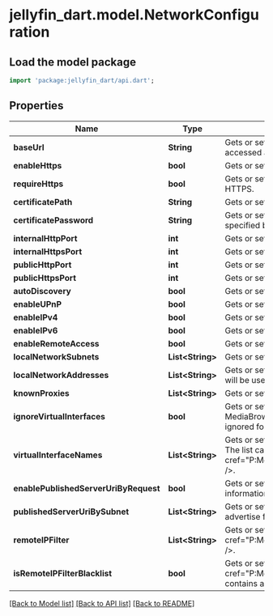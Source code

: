 # jellyfin_dart.model.NetworkConfiguration

## Load the model package
```dart
import 'package:jellyfin_dart/api.dart';
```

## Properties
Name | Type | Description | Notes
------------ | ------------- | ------------- | -------------
**baseUrl** | **String** | Gets or sets a value used to specify the URL prefix that your Jellyfin instance can be accessed at. | [optional] 
**enableHttps** | **bool** | Gets or sets a value indicating whether to use HTTPS. | [optional] 
**requireHttps** | **bool** | Gets or sets a value indicating whether the server should force connections over HTTPS. | [optional] 
**certificatePath** | **String** | Gets or sets the filesystem path of an X.509 certificate to use for SSL. | [optional] 
**certificatePassword** | **String** | Gets or sets the password required to access the X.509 certificate data in the file specified by MediaBrowser.Common.Net.NetworkConfiguration.CertificatePath. | [optional] 
**internalHttpPort** | **int** | Gets or sets the internal HTTP server port. | [optional] 
**internalHttpsPort** | **int** | Gets or sets the internal HTTPS server port. | [optional] 
**publicHttpPort** | **int** | Gets or sets the public HTTP port. | [optional] 
**publicHttpsPort** | **int** | Gets or sets the public HTTPS port. | [optional] 
**autoDiscovery** | **bool** | Gets or sets a value indicating whether Autodiscovery is enabled. | [optional] 
**enableUPnP** | **bool** | Gets or sets a value indicating whether to enable automatic port forwarding. | [optional] 
**enableIPv4** | **bool** | Gets or sets a value indicating whether IPv6 is enabled. | [optional] 
**enableIPv6** | **bool** | Gets or sets a value indicating whether IPv6 is enabled. | [optional] 
**enableRemoteAccess** | **bool** | Gets or sets a value indicating whether access from outside of the LAN is permitted. | [optional] 
**localNetworkSubnets** | **List&lt;String&gt;** | Gets or sets the subnets that are deemed to make up the LAN. | [optional] 
**localNetworkAddresses** | **List&lt;String&gt;** | Gets or sets the interface addresses which Jellyfin will bind to. If empty, all interfaces will be used. | [optional] 
**knownProxies** | **List&lt;String&gt;** | Gets or sets the known proxies. | [optional] 
**ignoreVirtualInterfaces** | **bool** | Gets or sets a value indicating whether address names that match MediaBrowser.Common.Net.NetworkConfiguration.VirtualInterfaceNames should be ignored for the purposes of binding. | [optional] 
**virtualInterfaceNames** | **List&lt;String&gt;** | Gets or sets a value indicating the interface name prefixes that should be ignored. The list can be comma separated and values are case-insensitive. <seealso cref=\"P:MediaBrowser.Common.Net.NetworkConfiguration.IgnoreVirtualInterfaces\" />. | [optional] 
**enablePublishedServerUriByRequest** | **bool** | Gets or sets a value indicating whether the published server uri is based on information in HTTP requests. | [optional] 
**publishedServerUriBySubnet** | **List&lt;String&gt;** | Gets or sets the PublishedServerUriBySubnet  Gets or sets PublishedServerUri to advertise for specific subnets. | [optional] 
**remoteIPFilter** | **List&lt;String&gt;** | Gets or sets the filter for remote IP connectivity. Used in conjunction with <seealso cref=\"P:MediaBrowser.Common.Net.NetworkConfiguration.IsRemoteIPFilterBlacklist\" />. | [optional] 
**isRemoteIPFilterBlacklist** | **bool** | Gets or sets a value indicating whether <seealso cref=\"P:MediaBrowser.Common.Net.NetworkConfiguration.RemoteIPFilter\" /> contains a blacklist or a whitelist. Default is a whitelist. | [optional] 

[[Back to Model list]](../README.md#documentation-for-models) [[Back to API list]](../README.md#documentation-for-api-endpoints) [[Back to README]](../README.md)


